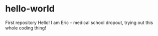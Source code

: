# hello-world
First repository
Hello! I am Eric - medical school dropout, trying out this whole coding thing!
